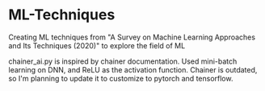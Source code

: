 # ML-Techniques
Creating ML techniques from "A Survey on Machine Learning Approaches and Its Techniques (2020)" to explore the field of ML

chainer_ai.py is inspired by chainer documentation. Used mini-batch learning on DNN, and ReLU as the activation function. Chainer is outdated, so I'm planning to update it to customize to pytorch and tensorflow.
